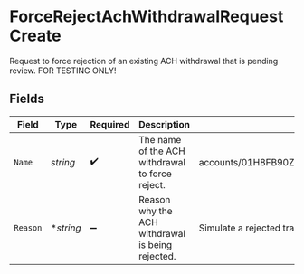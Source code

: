 # ForceRejectAchWithdrawalRequestCreate

Request to force rejection of an existing ACH withdrawal that is pending review. FOR TESTING ONLY!


## Fields

| Field                                                             | Type                                                              | Required                                                          | Description                                                       | Example                                                           |
| ----------------------------------------------------------------- | ----------------------------------------------------------------- | ----------------------------------------------------------------- | ----------------------------------------------------------------- | ----------------------------------------------------------------- |
| `Name`                                                            | *string*                                                          | :heavy_check_mark:                                                | The name of the ACH withdrawal to force reject.                   | accounts/01H8FB90ZRRFWXB4XC2JPJ1D4Y/achWithdrawals/20230620500726 |
| `Reason`                                                          | **string*                                                         | :heavy_minus_sign:                                                | Reason why the ACH withdrawal is being rejected.                  | Simulate a rejected transfer                                      |